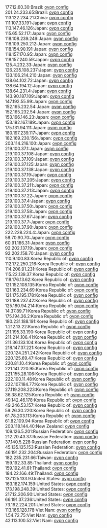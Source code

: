 177.12.60.30:Brazil: [ovpn config](vpn/177_12_60_30.ovpn)  
201.24.233.65:Brazil: [ovpn config](vpn/201_24_233_65.ovpn)  
113.122.234.21:China: [ovpn config](vpn/113_122_234_21.ovpn)  
111.107.33.191:Japan: [ovpn config](vpn/111_107_33_191.ovpn)  
113.147.46.126:Japan: [ovpn config](vpn/113_147_46_126.ovpn)  
115.65.52.117:Japan: [ovpn config](vpn/115_65_52_117.ovpn)  
118.108.239.249:Japan: [ovpn config](vpn/118_108_239_249.ovpn)  
118.109.250.212:Japan: [ovpn config](vpn/118_109_250_212.ovpn)  
118.154.90.191:Japan: [ovpn config](vpn/118_154_90_191.ovpn)  
118.157.170.95:Japan: [ovpn config](vpn/118_157_170_95.ovpn)  
118.157.240.59:Japan: [ovpn config](vpn/118_157_240_59.ovpn)  
125.4.232.33:Japan: [ovpn config](vpn/125_4_232_33.ovpn)  
126.235.108.237:Japan: [ovpn config](vpn/126_235_108_237.ovpn)  
133.106.214.210:Japan: [ovpn config](vpn/133_106_214_210.ovpn)  
138.64.102.72:Japan: [ovpn config](vpn/138_64_102_72.ovpn)  
138.64.194.12:Japan: [ovpn config](vpn/138_64_194_12.ovpn)  
138.64.231.4:Japan: [ovpn config](vpn/138_64_231_4.ovpn)  
143.90.187.109:Japan: [ovpn config](vpn/143_90_187_109.ovpn)  
147.192.55.99:Japan: [ovpn config](vpn/147_192_55_99.ovpn)  
152.165.232.54:Japan: [ovpn config](vpn/152_165_232_54.ovpn)  
152.165.232.54:Japan: [ovpn config](vpn/152_165_232_54.ovpn)  
153.166.146.23:Japan: [ovpn config](vpn/153_166_146_23.ovpn)  
153.182.167.189:Japan: [ovpn config](vpn/153_182_167_189.ovpn)  
175.131.94.111:Japan: [ovpn config](vpn/175_131_94_111.ovpn)  
180.197.239.117:Japan: [ovpn config](vpn/180_197_239_117.ovpn)  
182.169.230.156:Japan: [ovpn config](vpn/182_169_230_156.ovpn)  
203.114.216.100:Japan: [ovpn config](vpn/203_114_216_100.ovpn)  
219.100.37.1:Japan: [ovpn config](vpn/219_100_37_1.ovpn)  
219.100.37.108:Japan: [ovpn config](vpn/219_100_37_108.ovpn)  
219.100.37.109:Japan: [ovpn config](vpn/219_100_37_109.ovpn)  
219.100.37.125:Japan: [ovpn config](vpn/219_100_37_125.ovpn)  
219.100.37.138:Japan: [ovpn config](vpn/219_100_37_138.ovpn)  
219.100.37.19:Japan: [ovpn config](vpn/219_100_37_19.ovpn)  
219.100.37.205:Japan: [ovpn config](vpn/219_100_37_205.ovpn)  
219.100.37.211:Japan: [ovpn config](vpn/219_100_37_211.ovpn)  
219.100.37.213:Japan: [ovpn config](vpn/219_100_37_213.ovpn)  
219.100.37.22:Japan: [ovpn config](vpn/219_100_37_22.ovpn)  
219.100.37.4:Japan: [ovpn config](vpn/219_100_37_4.ovpn)  
219.100.37.50:Japan: [ovpn config](vpn/219_100_37_50.ovpn)  
219.100.37.58:Japan: [ovpn config](vpn/219_100_37_58.ovpn)  
219.100.37.67:Japan: [ovpn config](vpn/219_100_37_67.ovpn)  
219.100.37.7:Japan: [ovpn config](vpn/219_100_37_7.ovpn)  
219.100.37.90:Japan: [ovpn config](vpn/219_100_37_90.ovpn)  
222.228.224.4:Japan: [ovpn config](vpn/222_228_224_4.ovpn)  
58.70.90.70:Japan: [ovpn config](vpn/58_70_90_70.ovpn)  
60.91.186.31:Japan: [ovpn config](vpn/60_91_186_31.ovpn)  
92.202.137.19:Japan: [ovpn config](vpn/92_202_137_19.ovpn)  
92.202.158.70:Japan: [ovpn config](vpn/92_202_158_70.ovpn)  
110.9.100.83:Korea Republic of: [ovpn config](vpn/110_9_100_83.ovpn)  
112.172.250.216:Korea Republic of: [ovpn config](vpn/112_172_250_216.ovpn)  
114.206.91.231:Korea Republic of: [ovpn config](vpn/114_206_91_231.ovpn)  
115.22.139.37:Korea Republic of: [ovpn config](vpn/115_22_139_37.ovpn)  
118.176.13.62:Korea Republic of: [ovpn config](vpn/118_176_13_62.ovpn)  
121.152.108.135:Korea Republic of: [ovpn config](vpn/121_152_108_135.ovpn)  
121.163.234.69:Korea Republic of: [ovpn config](vpn/121_163_234_69.ovpn)  
121.175.195.178:Korea Republic of: [ovpn config](vpn/121_175_195_178.ovpn)  
121.188.237.42:Korea Republic of: [ovpn config](vpn/121_188_237_42.ovpn)  
125.180.94.214:Korea Republic of: [ovpn config](vpn/125_180_94_214.ovpn)  
14.37.89.71:Korea Republic of: [ovpn config](vpn/14_37_89_71.ovpn)  
175.194.36.2:Korea Republic of: [ovpn config](vpn/175_194_36_2.ovpn)  
180.231.188.191:Korea Republic of: [ovpn config](vpn/180_231_188_191.ovpn)  
1.212.13.22:Korea Republic of: [ovpn config](vpn/1_212_13_22.ovpn)  
211.195.33.190:Korea Republic of: [ovpn config](vpn/211_195_33_190.ovpn)  
211.214.106.41:Korea Republic of: [ovpn config](vpn/211_214_106_41.ovpn)  
211.36.133.104:Korea Republic of: [ovpn config](vpn/211_36_133_104.ovpn)  
218.147.37.221:Korea Republic of: [ovpn config](vpn/218_147_37_221.ovpn)  
220.124.251.242:Korea Republic of: [ovpn config](vpn/220_124_251_242.ovpn)  
220.125.69.47:Korea Republic of: [ovpn config](vpn/220_125_69_47.ovpn)  
220.81.10.4:Korea Republic of: [ovpn config](vpn/220_81_10_4.ovpn)  
221.141.220.95:Korea Republic of: [ovpn config](vpn/221_141_220_95.ovpn)  
221.155.28.106:Korea Republic of: [ovpn config](vpn/221_155_28_106.ovpn)  
222.100.11.48:Korea Republic of: [ovpn config](vpn/222_100_11_48.ovpn)  
222.107.184.77:Korea Republic of: [ovpn config](vpn/222_107_184_77.ovpn)  
27.119.208.223:Korea Republic of: [ovpn config](vpn/27_119_208_223.ovpn)  
36.38.62.125:Korea Republic of: [ovpn config](vpn/36_38_62_125.ovpn)  
49.142.46.178:Korea Republic of: [ovpn config](vpn/49_142_46_178.ovpn)  
49.246.53.157:Korea Republic of: [ovpn config](vpn/49_246_53_157.ovpn)  
59.26.30.220:Korea Republic of: [ovpn config](vpn/59_26_30_220.ovpn)  
61.78.203.113:Korea Republic of: [ovpn config](vpn/61_78_203_113.ovpn)  
61.82.109.94:Korea Republic of: [ovpn config](vpn/61_82_109_94.ovpn)  
203.118.144.40:New Zealand: [ovpn config](vpn/203_118_144_40.ovpn)  
109.126.5.201:Russian Federation: [ovpn config](vpn/109_126_5_201.ovpn)  
212.20.43.37:Russian Federation: [ovpn config](vpn/212_20_43_37.ovpn)  
37.140.5.228:Russian Federation: [ovpn config](vpn/37_140_5_228.ovpn)  
45.135.135.153:Russian Federation: [ovpn config](vpn/45_135_135_153.ovpn)  
46.191.232.204:Russian Federation: [ovpn config](vpn/46_191_232_204.ovpn)  
182.235.231.66:Taiwan: [ovpn config](vpn/182_235_231_66.ovpn)  
159.192.33.85:Thailand: [ovpn config](vpn/159_192_33_85.ovpn)  
159.192.41.61:Thailand: [ovpn config](vpn/159_192_41_61.ovpn)  
184.22.166.49:Thailand: [ovpn config](vpn/184_22_166_49.ovpn)  
137.125.133.9:United States: [ovpn config](vpn/137_125_133_9.ovpn)  
163.182.174.159:United States: [ovpn config](vpn/163_182_174_159.ovpn)  
173.198.248.39:United States: [ovpn config](vpn/173_198_248_39.ovpn)  
217.12.206.90:United States: [ovpn config](vpn/217_12_206_90.ovpn)  
66.191.37.236:United States: [ovpn config](vpn/66_191_37_236.ovpn)  
73.192.224.201:United States: [ovpn config](vpn/73_192_224_201.ovpn)  
113.166.128.178:Viet Nam: [ovpn config](vpn/113_166_128_178.ovpn)  
1.54.72.75:Viet Nam: [ovpn config](vpn/1_54_72_75.ovpn)  
42.113.100.52:Viet Nam: [ovpn config](vpn/42_113_100_52.ovpn)  
